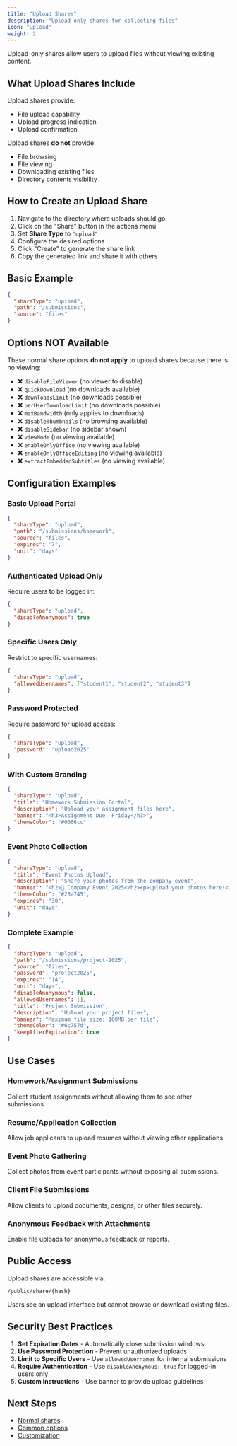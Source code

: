 ```yaml
---
title: "Upload Shares"
description: "Upload-only shares for collecting files"
icon: "upload"
weight: 2
---
```


Upload-only shares allow users to upload files without viewing existing content.

## What Upload Shares Include

Upload shares provide:
- File upload capability
- Upload progress indication
- Upload confirmation

Upload shares **do not** provide:
- File browsing
- File viewing
- Downloading existing files
- Directory contents visibility

## How to Create an Upload Share

1. Navigate to the directory where uploads should go
2. Click on the "Share" button in the actions menu
3. Set **Share Type** to `"upload"`
4. Configure the desired options
5. Click "Create" to generate the share link
6. Copy the generated link and share it with others

## Basic Example

```json
{
  "shareType": "upload",
  "path": "/submissions",
  "source": "files"
}
```

## Options NOT Available

These normal share options **do not apply** to upload shares because there is no viewing:

- ❌ `disableFileViewer` (no viewer to disable)
- ❌ `quickDownload` (no downloads available)
- ❌ `downloadsLimit` (no downloads possible)
- ❌ `perUserDownloadLimit` (no downloads possible)
- ❌ `maxBandwidth` (only applies to downloads)
- ❌ `disableThumbnails` (no browsing available)
- ❌ `disableSidebar` (no sidebar shown)
- ❌ `viewMode` (no viewing available)
- ❌ `enableOnlyOffice` (no viewing available)
- ❌ `enableOnlyOfficeEditing` (no viewing available)
- ❌ `extractEmbeddedSubtitles` (no viewing available)

## Configuration Examples

### Basic Upload Portal

```json
{
  "shareType": "upload",
  "path": "/submissions/homework",
  "source": "files",
  "expires": "7",
  "unit": "days"
}
```

### Authenticated Upload Only

Require users to be logged in:

```json
{
  "shareType": "upload",
  "disableAnonymous": true
}
```

### Specific Users Only

Restrict to specific usernames:

```json
{
  "shareType": "upload",
  "allowedUsernames": ["student1", "student2", "student3"]
}
```

### Password Protected

Require password for upload access:

```json
{
  "shareType": "upload",
  "password": "upload2025"
}
```

### With Custom Branding

```json
{
  "shareType": "upload",
  "title": "Homework Submission Portal",
  "description": "Upload your assignment files here",
  "banner": "<h3>Assignment Due: Friday</h3>",
  "themeColor": "#0066cc"
}
```

### Event Photo Collection

```json
{
  "shareType": "upload",
  "title": "Event Photos Upload",
  "description": "Share your photos from the company event",
  "banner": "<h2>📸 Company Event 2025</h2><p>Upload your photos here!</p>",
  "themeColor": "#28a745",
  "expires": "30",
  "unit": "days"
}
```

### Complete Example

```json
{
  "shareType": "upload",
  "path": "/submissions/project-2025",
  "source": "files",
  "password": "project2025",
  "expires": "14",
  "unit": "days",
  "disableAnonymous": false,
  "allowedUsernames": [],
  "title": "Project Submission",
  "description": "Upload your project files",
  "banner": "Maximum file size: 100MB per file",
  "themeColor": "#6c757d",
  "keepAfterExpiration": true
}
```

## Use Cases

### Homework/Assignment Submissions
Collect student assignments without allowing them to see other submissions.

### Resume/Application Collection
Allow job applicants to upload resumes without viewing other applications.

### Event Photo Gathering
Collect photos from event participants without exposing all submissions.

### Client File Submissions
Allow clients to upload documents, designs, or other files securely.

### Anonymous Feedback with Attachments
Enable file uploads for anonymous feedback or reports.

## Public Access

Upload shares are accessible via:
```
/public/share/{hash}
```

Users see an upload interface but cannot browse or download existing files.

## Security Best Practices

1. **Set Expiration Dates** - Automatically close submission windows
2. **Use Password Protection** - Prevent unauthorized uploads
3. **Limit to Specific Users** - Use `allowedUsernames` for internal submissions
4. **Require Authentication** - Use `disableAnonymous: true` for logged-in users only
5. **Custom Instructions** - Use banner to provide upload guidelines

## Next Steps

- [Normal shares](/docs/shares/normal/normal-shares/)
- [Common options](/docs/shares/options/)
- [Customization](/docs/shares/customization/)
